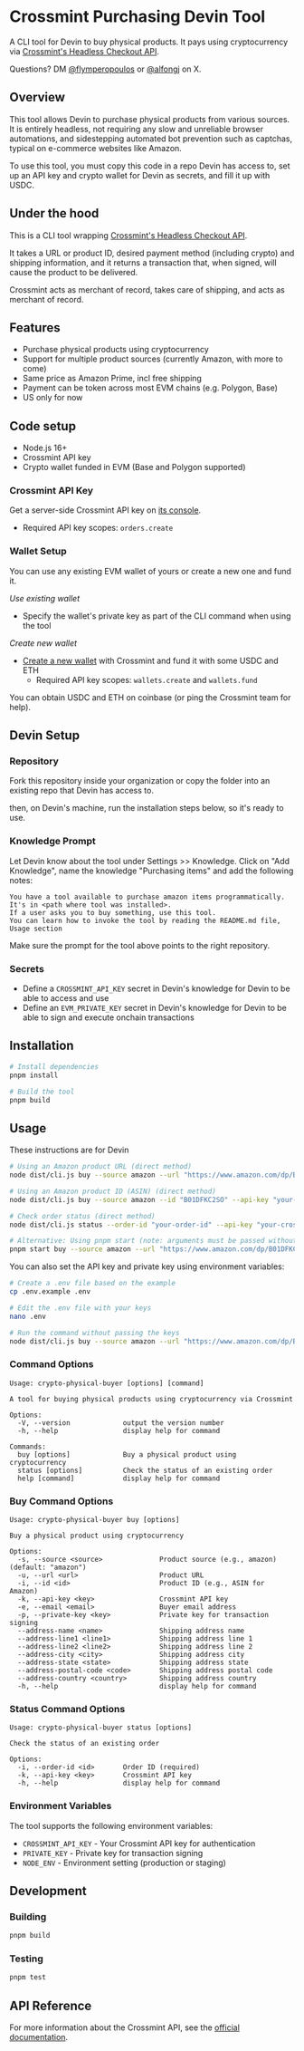 # Crossmint Purchasing Devin Tool

A CLI tool for Devin to buy physical products. It pays using cryptocurrency via [Crossmint's Headless Checkout API](https://docs.crossmint.com/nft-checkout/headless/guides/physical-good-purchases). 

Questions? DM [@flymperopoulos](https://x.com/flymperopoulos) or [@alfongj](https://x.com/alfongj) on X.

## Overview

This tool allows Devin to purchase physical products from various sources. It is entirely headless,
not requiring any slow and unreliable browser automations, and sidestepping automated bot prevention
such as captchas, typical on e-commerce websites like Amazon. 

To use this tool, you must copy this code in a repo Devin has access to, set up an API key and crypto
wallet for Devin as secrets, and fill it up with USDC.

## Under the hood

This is a CLI tool wrapping [Crossmint's Headless Checkout API](https://docs.crossmint.com/nft-checkout/headless/guides/physical-good-purchases). 

It takes a URL or product ID, desired payment method (including crypto) and shipping information, and it returns 
a transaction that, when signed, will cause the product to be delivered. 

Crossmint acts as merchant of record, takes care of shipping, and acts as merchant of record. 

## Features

- Purchase physical products using cryptocurrency
- Support for multiple product sources (currently Amazon, with more to come)
- Same price as Amazon Prime, incl free shipping
- Payment can be token across most EVM chains (e.g. Polygon, Base)
- US only for now

## Code setup

- Node.js 16+
- Crossmint API key 
- Crypto wallet funded in EVM (Base and Polygon supported)

### Crossmint API Key

Get a server-side Crossmint API key on [its console](https://www.crossmint.com/console/overview).

- Required API key scopes: `orders.create` 

### Wallet Setup

You can use any existing EVM wallet of yours or create a new one and fund it. 

*Use existing wallet*
- Specify the wallet's private key as part of the CLI command when using the tool 

*Create new wallet*
- [Create a new wallet](https://docs.crossmint.com/api-reference/wallets/create-wallet) with Crossmint and fund it with some USDC and ETH
  - Required API key scopes: `wallets.create` and `wallets.fund`
 
You can obtain USDC and ETH on coinbase (or ping the Crossmint team for help).

## Devin Setup

### Repository 

Fork this repository inside your organization or copy the folder into an existing repo that Devin has access to. 

then, on Devin's machine, run the installation steps below, so it's ready to use.

### Knowledge Prompt
Let Devin know about the tool under Settings >> Knowledge. Click on "Add Knowledge", name the knowledge "Purchasing items" and add the following notes: 

```
You have a tool available to purchase amazon items programmatically.
It's in <path where tool was installed>.
If a user asks you to buy something, use this tool.
You can learn how to invoke the tool by reading the README.md file, Usage section
```

Make sure the prompt for the tool above points to the right repository.

### Secrets

- Define a `CROSSMINT_API_KEY` secret in Devin's knowledge for Devin to be able to access and use
- Define an `EVM_PRIVATE_KEY` secret in Devin's knowledge for Devin to be able to sign and execute onchain transactions

## Installation

```bash
# Install dependencies
pnpm install

# Build the tool
pnpm build
```

## Usage
These instructions are for Devin

```bash
# Using an Amazon product URL (direct method)
node dist/cli.js buy --source amazon --url "https://www.amazon.com/dp/B01DFKC2SO" --api-key "your-crossmint-api-key" --private-key "your-private-key"

# Using an Amazon product ID (ASIN) (direct method)
node dist/cli.js buy --source amazon --id "B01DFKC2SO" --api-key "your-crossmint-api-key" --private-key "your-private-key"

# Check order status (direct method)
node dist/cli.js status --order-id "your-order-id" --api-key "your-crossmint-api-key"

# Alternative: Using pnpm start (note: arguments must be passed without spaces in the command)
pnpm start buy --source amazon --url "https://www.amazon.com/dp/B01DFKC2SO" --api-key "your-crossmint-api-key" --private-key "your-private-key"
```

You can also set the API key and private key using environment variables:

```bash
# Create a .env file based on the example
cp .env.example .env

# Edit the .env file with your keys
nano .env

# Run the command without passing the keys
node dist/cli.js buy --source amazon --url "https://www.amazon.com/dp/B01DFKC2SO"
```

### Command Options

```
Usage: crypto-physical-buyer [options] [command]

A tool for buying physical products using cryptocurrency via Crossmint

Options:
  -V, --version             output the version number
  -h, --help                display help for command

Commands:
  buy [options]             Buy a physical product using cryptocurrency
  status [options]          Check the status of an existing order
  help [command]            display help for command
```

### Buy Command Options

```
Usage: crypto-physical-buyer buy [options]

Buy a physical product using cryptocurrency

Options:
  -s, --source <source>              Product source (e.g., amazon) (default: "amazon")
  -u, --url <url>                    Product URL
  -i, --id <id>                      Product ID (e.g., ASIN for Amazon)
  -k, --api-key <key>                Crossmint API key
  -e, --email <email>                Buyer email address
  -p, --private-key <key>            Private key for transaction signing
  --address-name <name>              Shipping address name
  --address-line1 <line1>            Shipping address line 1
  --address-line2 <line2>            Shipping address line 2
  --address-city <city>              Shipping address city
  --address-state <state>            Shipping address state
  --address-postal-code <code>       Shipping address postal code
  --address-country <country>        Shipping address country
  -h, --help                         display help for command
```

### Status Command Options

```
Usage: crypto-physical-buyer status [options]

Check the status of an existing order

Options:
  -i, --order-id <id>       Order ID (required)
  -k, --api-key <key>       Crossmint API key
  -h, --help                display help for command
```

### Environment Variables

The tool supports the following environment variables:
- `CROSSMINT_API_KEY` - Your Crossmint API key for authentication
- `PRIVATE_KEY` - Private key for transaction signing
- `NODE_ENV` - Environment setting (production or staging)

## Development

### Building
```bash
pnpm build
```

### Testing
```bash
pnpm test
```

## API Reference

For more information about the Crossmint API, see the [official documentation](https://docs.crossmint.com/nft-checkout/headless/guides/physical-good-purchases).
